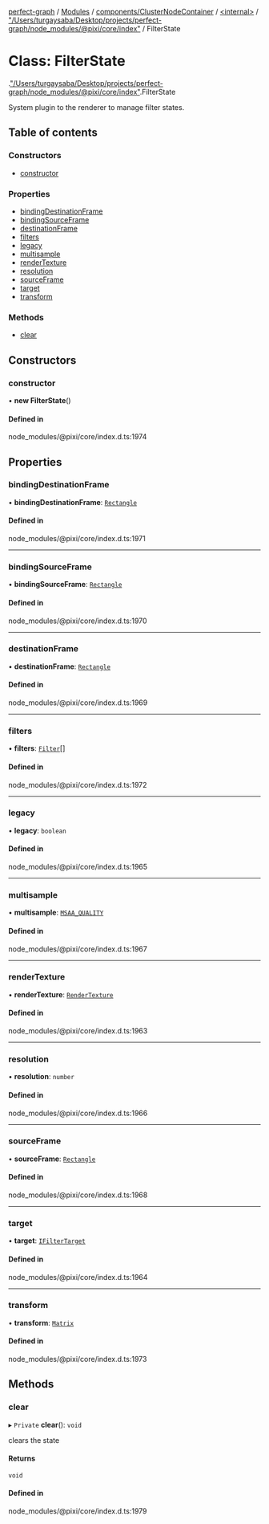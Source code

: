 [perfect-graph](../README.md) / [Modules](../modules.md) / [components/ClusterNodeContainer](../modules/components_ClusterNodeContainer.md) / [<internal\>](../modules/components_ClusterNodeContainer._internal_.md) / ["/Users/turgaysaba/Desktop/projects/perfect-graph/node\_modules/@pixi/core/index"](../modules/components_ClusterNodeContainer._internal_.__Users_turgaysaba_Desktop_projects_perfect_graph_node_modules__pixi_core_index_.md) / FilterState

# Class: FilterState

[<internal>](../modules/components_ClusterNodeContainer._internal_.md).["/Users/turgaysaba/Desktop/projects/perfect-graph/node_modules/@pixi/core/index"](../modules/components_ClusterNodeContainer._internal_.__Users_turgaysaba_Desktop_projects_perfect_graph_node_modules__pixi_core_index_.md).FilterState

System plugin to the renderer to manage filter states.

## Table of contents

### Constructors

- [constructor](components_ClusterNodeContainer._internal_.__Users_turgaysaba_Desktop_projects_perfect_graph_node_modules__pixi_core_index_.FilterState.md#constructor)

### Properties

- [bindingDestinationFrame](components_ClusterNodeContainer._internal_.__Users_turgaysaba_Desktop_projects_perfect_graph_node_modules__pixi_core_index_.FilterState.md#bindingdestinationframe)
- [bindingSourceFrame](components_ClusterNodeContainer._internal_.__Users_turgaysaba_Desktop_projects_perfect_graph_node_modules__pixi_core_index_.FilterState.md#bindingsourceframe)
- [destinationFrame](components_ClusterNodeContainer._internal_.__Users_turgaysaba_Desktop_projects_perfect_graph_node_modules__pixi_core_index_.FilterState.md#destinationframe)
- [filters](components_ClusterNodeContainer._internal_.__Users_turgaysaba_Desktop_projects_perfect_graph_node_modules__pixi_core_index_.FilterState.md#filters)
- [legacy](components_ClusterNodeContainer._internal_.__Users_turgaysaba_Desktop_projects_perfect_graph_node_modules__pixi_core_index_.FilterState.md#legacy)
- [multisample](components_ClusterNodeContainer._internal_.__Users_turgaysaba_Desktop_projects_perfect_graph_node_modules__pixi_core_index_.FilterState.md#multisample)
- [renderTexture](components_ClusterNodeContainer._internal_.__Users_turgaysaba_Desktop_projects_perfect_graph_node_modules__pixi_core_index_.FilterState.md#rendertexture)
- [resolution](components_ClusterNodeContainer._internal_.__Users_turgaysaba_Desktop_projects_perfect_graph_node_modules__pixi_core_index_.FilterState.md#resolution)
- [sourceFrame](components_ClusterNodeContainer._internal_.__Users_turgaysaba_Desktop_projects_perfect_graph_node_modules__pixi_core_index_.FilterState.md#sourceframe)
- [target](components_ClusterNodeContainer._internal_.__Users_turgaysaba_Desktop_projects_perfect_graph_node_modules__pixi_core_index_.FilterState.md#target)
- [transform](components_ClusterNodeContainer._internal_.__Users_turgaysaba_Desktop_projects_perfect_graph_node_modules__pixi_core_index_.FilterState.md#transform)

### Methods

- [clear](components_ClusterNodeContainer._internal_.__Users_turgaysaba_Desktop_projects_perfect_graph_node_modules__pixi_core_index_.FilterState.md#clear)

## Constructors

### constructor

• **new FilterState**()

#### Defined in

node_modules/@pixi/core/index.d.ts:1974

## Properties

### bindingDestinationFrame

• **bindingDestinationFrame**: [`Rectangle`](components_ClusterNodeContainer._internal_.Rectangle.md)

#### Defined in

node_modules/@pixi/core/index.d.ts:1971

___

### bindingSourceFrame

• **bindingSourceFrame**: [`Rectangle`](components_ClusterNodeContainer._internal_.Rectangle.md)

#### Defined in

node_modules/@pixi/core/index.d.ts:1970

___

### destinationFrame

• **destinationFrame**: [`Rectangle`](components_ClusterNodeContainer._internal_.Rectangle.md)

#### Defined in

node_modules/@pixi/core/index.d.ts:1969

___

### filters

• **filters**: [`Filter`](components_ClusterNodeContainer._internal_.Filter.md)[]

#### Defined in

node_modules/@pixi/core/index.d.ts:1972

___

### legacy

• **legacy**: `boolean`

#### Defined in

node_modules/@pixi/core/index.d.ts:1965

___

### multisample

• **multisample**: [`MSAA_QUALITY`](../enums/components_ClusterNodeContainer._internal_.MSAA_QUALITY.md)

#### Defined in

node_modules/@pixi/core/index.d.ts:1967

___

### renderTexture

• **renderTexture**: [`RenderTexture`](components_ClusterNodeContainer._internal_.RenderTexture.md)

#### Defined in

node_modules/@pixi/core/index.d.ts:1963

___

### resolution

• **resolution**: `number`

#### Defined in

node_modules/@pixi/core/index.d.ts:1966

___

### sourceFrame

• **sourceFrame**: [`Rectangle`](components_ClusterNodeContainer._internal_.Rectangle.md)

#### Defined in

node_modules/@pixi/core/index.d.ts:1968

___

### target

• **target**: [`IFilterTarget`](../interfaces/components_ClusterNodeContainer._internal_.IFilterTarget.md)

#### Defined in

node_modules/@pixi/core/index.d.ts:1964

___

### transform

• **transform**: [`Matrix`](components_ClusterNodeContainer._internal_.Matrix.md)

#### Defined in

node_modules/@pixi/core/index.d.ts:1973

## Methods

### clear

▸ `Private` **clear**(): `void`

clears the state

#### Returns

`void`

#### Defined in

node_modules/@pixi/core/index.d.ts:1979
